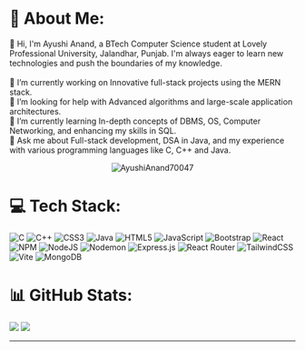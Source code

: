 # 💫 About Me:
👋 Hi, I'm Ayushi Anand, a BTech Computer Science student at Lovely Professional University, Jalandhar, Punjab. I'm always eager to learn new technologies and push the boundaries of my knowledge.<br><br>🔭 I’m currently working on Innovative full-stack projects using the MERN stack.<br>🤝 I’m looking for help with Advanced algorithms and large-scale application architectures.<br>🌱 I’m currently learning In-depth concepts of DBMS, OS, Computer Networking, and enhancing my skills in SQL.<br>💬 Ask me about Full-stack development, DSA in Java, and my experience with various programming languages like C, C++ and Java.
<br/>
<p align="center"> <img src="https://komarev.com/ghpvc/?username=AyushiAnand70047&label=Profile%20views&color=0e75b6&style=flat" alt="AyushiAnand70047" /> </p>

# 💻 Tech Stack:
![C](https://img.shields.io/badge/c-%2300599C.svg?style=flat&logo=c&logoColor=white) ![C++](https://img.shields.io/badge/c++-%2300599C.svg?style=flat&logo=c%2B%2B&logoColor=white) ![CSS3](https://img.shields.io/badge/css3-%231572B6.svg?style=flat&logo=css3&logoColor=white) ![Java](https://img.shields.io/badge/java-%23ED8B00.svg?style=flat&logo=openjdk&logoColor=white) ![HTML5](https://img.shields.io/badge/html5-%23E34F26.svg?style=flat&logo=html5&logoColor=white) ![JavaScript](https://img.shields.io/badge/javascript-%23323330.svg?style=flat&logo=javascript&logoColor=%23F7DF1E) ![Bootstrap](https://img.shields.io/badge/bootstrap-%238511FA.svg?style=flat&logo=bootstrap&logoColor=white) ![React](https://img.shields.io/badge/react-%2320232a.svg?style=flat&logo=react&logoColor=%2361DAFB) ![NPM](https://img.shields.io/badge/NPM-%23CB3837.svg?style=flat&logo=npm&logoColor=white) ![NodeJS](https://img.shields.io/badge/node.js-6DA55F?style=flat&logo=node.js&logoColor=white) ![Nodemon](https://img.shields.io/badge/NODEMON-%23323330.svg?style=flat&logo=nodemon&logoColor=%BBDEAD) ![Express.js](https://img.shields.io/badge/express.js-%23404d59.svg?style=flat&logo=express&logoColor=%2361DAFB) ![React Router](https://img.shields.io/badge/React_Router-CA4245?style=flat&logo=react-router&logoColor=white) ![TailwindCSS](https://img.shields.io/badge/tailwindcss-%2338B2AC.svg?style=flat&logo=tailwind-css&logoColor=white) ![Vite](https://img.shields.io/badge/vite-%23646CFF.svg?style=flat&logo=vite&logoColor=white) ![MongoDB](https://img.shields.io/badge/MongoDB-%234ea94b.svg?style=flat&logo=mongodb&logoColor=white)
# 📊 GitHub Stats:

![](https://github-readme-streak-stats.herokuapp.com/?user=AyushiAnand70047&theme=dark&hide_border=true)
![](https://github-readme-stats.vercel.app/api/top-langs/?username=AyushiAnand70047&theme=dark&hide_border=true&include_all_commits=false&count_private=false&layout=compact)

---

